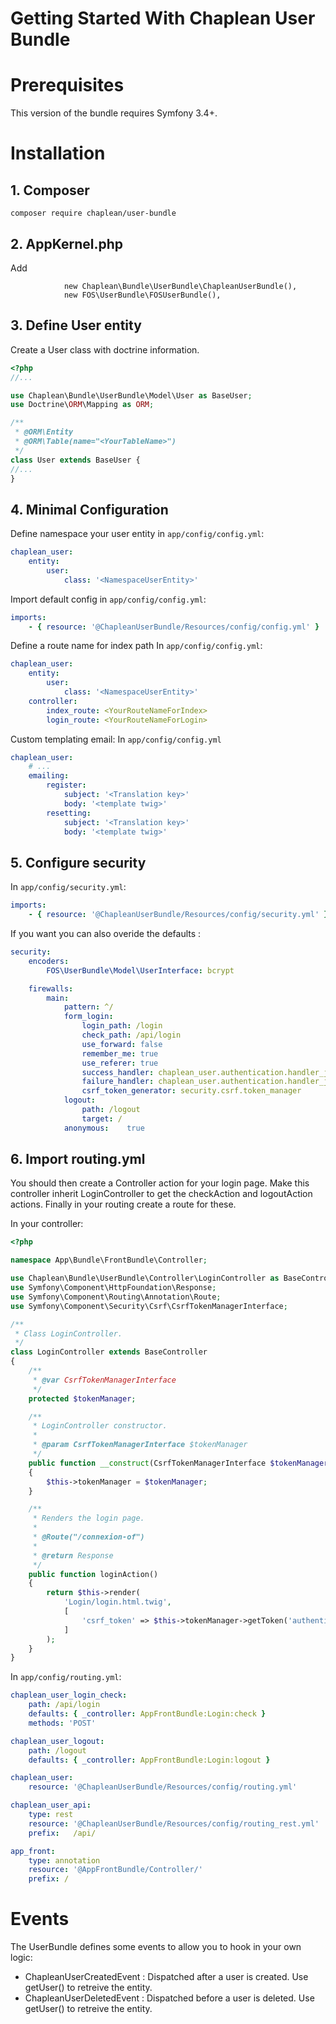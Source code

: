 Getting Started With Chaplean User Bundle
=========================================

# Prerequisites

This version of the bundle requires Symfony 3.4+.

# Installation

## 1. Composer

```
composer require chaplean/user-bundle
```

## 2. AppKernel.php

Add
```
            new Chaplean\Bundle\UserBundle\ChapleanUserBundle(),
            new FOS\UserBundle\FOSUserBundle(),
```

## 3. Define User entity

Create a User class with doctrine information.

```php
<?php
//...

use Chaplean\Bundle\UserBundle\Model\User as BaseUser;
use Doctrine\ORM\Mapping as ORM;

/**
 * @ORM\Entity
 * @ORM\Table(name="<YourTableName>")
 */
class User extends BaseUser {
//...
}
```

## 4. Minimal Configuration

Define namespace your user entity in `app/config/config.yml`:

```yaml
chaplean_user:
    entity:
        user:
            class: '<NamespaceUserEntity>'
```

Import default config in `app/config/config.yml`:

```yaml
imports:
    - { resource: '@ChapleanUserBundle/Resources/config/config.yml' }
```

Define a route name for index path
In `app/config/config.yml`:
```yaml
chaplean_user:
    entity:
        user:
            class: '<NamespaceUserEntity>'
    controller:
        index_route: <YourRouteNameForIndex>
        login_route: <YourRouteNameForLogin>
```

Custom templating email:
In `app/config/config.yml`
```yaml
chaplean_user:
    # ...
    emailing:
        register:
            subject: '<Translation key>'
            body: '<template twig>'
        resetting:
            subject: '<Translation key>'
            body: '<template twig>'
```


## 5. Configure security

In `app/config/security.yml`:
```yaml
imports:
    - { resource: '@ChapleanUserBundle/Resources/config/security.yml' }
```

If you want you can also overide the defaults :
```yaml
security:
    encoders:
        FOS\UserBundle\Model\UserInterface: bcrypt

    firewalls:
        main:
            pattern: ^/
            form_login:
                login_path: /login
                check_path: /api/login
                use_forward: false
                remember_me: true
                use_referer: true
                success_handler: chaplean_user.authentication.handler_json
                failure_handler: chaplean_user.authentication.handler_json
                csrf_token_generator: security.csrf.token_manager
            logout:
                path: /logout
                target: /
            anonymous:    true
```

## 6. Import routing.yml

You should then create a Controller action for your login page. Make this controller inherit LoginController
to get the checkAction and logoutAction actions. Finally in your routing create a route for these.

In your controller:
```php
<?php

namespace App\Bundle\FrontBundle\Controller;

use Chaplean\Bundle\UserBundle\Controller\LoginController as BaseController;
use Symfony\Component\HttpFoundation\Response;
use Symfony\Component\Routing\Annotation\Route;
use Symfony\Component\Security\Csrf\CsrfTokenManagerInterface;

/**
 * Class LoginController.
 */
class LoginController extends BaseController
{
    /**
     * @var CsrfTokenManagerInterface
     */
    protected $tokenManager;

    /**
     * LoginController constructor.
     *
     * @param CsrfTokenManagerInterface $tokenManager
     */
    public function __construct(CsrfTokenManagerInterface $tokenManager)
    {
        $this->tokenManager = $tokenManager;
    }

    /**
     * Renders the login page.
     *
     * @Route("/connexion-of")
     *
     * @return Response
     */
    public function loginAction()
    {
        return $this->render(
            'Login/login.html.twig',
            [
                'csrf_token' => $this->tokenManager->getToken('authenticate')->getValue()
            ]
        );
    }
}
```

In `app/config/routing.yml`:
```yaml
chaplean_user_login_check:
    path: /api/login
    defaults: { _controller: AppFrontBundle:Login:check }
    methods: 'POST'

chaplean_user_logout:
    path: /logout
    defaults: { _controller: AppFrontBundle:Login:logout }

chaplean_user:
    resource: '@ChapleanUserBundle/Resources/config/routing.yml'

chaplean_user_api:
    type: rest
    resource: '@ChapleanUserBundle/Resources/config/routing_rest.yml'
    prefix:   /api/

app_front:
    type: annotation
    resource: '@AppFrontBundle/Controller/'
    prefix: /
```

# Events

The UserBundle defines some events to allow you to hook in your own logic:

- ChapleanUserCreatedEvent : Dispatched after a user is created. Use getUser() to retreive the entity.
- ChapleanUserDeletedEvent : Dispatched before a user is deleted. Use getUser() to retreive the entity.
